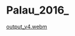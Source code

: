 # Palau_2016_


[output_v4.webm](https://github.com/vara-95/Palau_2016_/assets/61605177/e00b50ad-399a-497d-8bcf-022a6d57ca2c)

